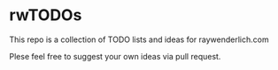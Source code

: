 # rwTODOs

This repo is a collection of TODO lists and ideas for raywenderlich.com

Plese feel free to suggest your own ideas via pull request.
